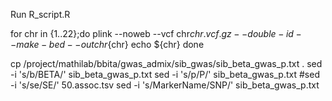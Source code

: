 
Run R_script.R

for chr in {1..22};do
plink --noweb --vcf chr${chr}.vcf.gz --double-id --make-bed --out chr${chr}
echo ${chr}
done


cp /project/mathilab/bbita/gwas_admix/sib_gwas/sib_beta_gwas_p.txt .
sed -i 's/b/BETA/' sib_beta_gwas_p.txt
sed -i 's/p/P/' sib_beta_gwas_p.txt
#sed -i 's/se/SE/' 50.assoc.tsv
sed -i 's/MarkerName/SNP/' sib_beta_gwas_p.txt

